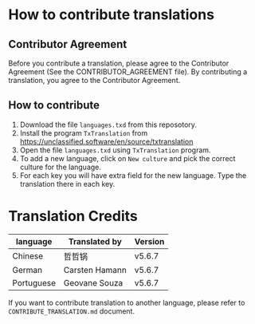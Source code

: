 # How to contribute translations

## Contributor Agreement
Before you contribute a translation, please agree to the Contributor Agreement (See the CONTRIBUTOR_AGREEMENT file). By contributing a translation, you agree to the Contributor Agreement.


## How to contribute 
1. Download the file `languages.txd` from this reposotory.
2. Install the program `TxTranslation` from https://unclassified.software/en/source/txtranslation
3. Open the file `languages.txd` using `TxTranslation` program.
4. To add a new language, click on `New culture` and pick the correct culture for the language.
5. For each key you will have extra field for the new language. Type the translation there in each key.


# Translation Credits

| language   | Translated by  | Version |
|------------|----------------|---------|
| Chinese    | 哲哲锅         | v5.6.7  |
| German     | Carsten Hamann | v5.6.7  |
| Portuguese | Geovane Souza  | v5.6.7  |

If you want to contribute translation to another language, please refer to `CONTRIBUTE_TRANSLATION.md` document.